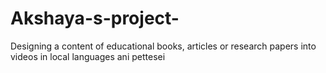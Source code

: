 # Akshaya-s-project-
Designing a content of educational books, articles or research papers into videos in local languages ani pettesei
